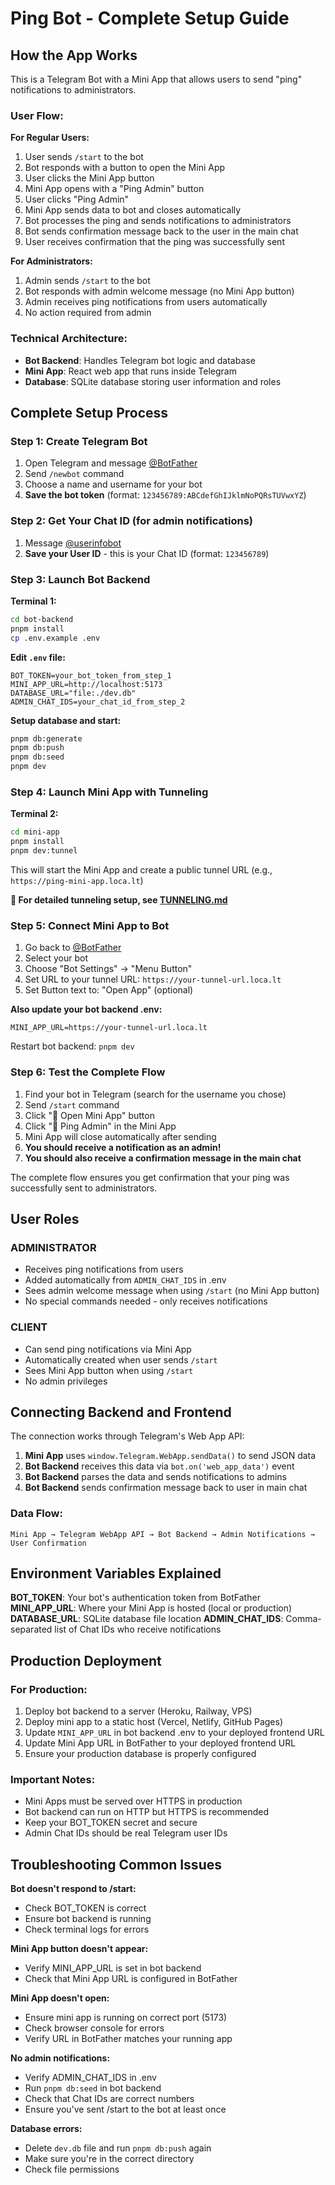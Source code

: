 # Ping Bot - Complete Setup Guide

## How the App Works

This is a Telegram Bot with a Mini App that allows users to send "ping" notifications to administrators.

### User Flow:

**For Regular Users:**

1. User sends `/start` to the bot
2. Bot responds with a button to open the Mini App
3. User clicks the Mini App button
4. Mini App opens with a "Ping Admin" button
5. User clicks "Ping Admin"
6. Mini App sends data to bot and closes automatically
7. Bot processes the ping and sends notifications to administrators
8. Bot sends confirmation message back to the user in the main chat
9. User receives confirmation that the ping was successfully sent

**For Administrators:**

1. Admin sends `/start` to the bot
2. Bot responds with admin welcome message (no Mini App button)
3. Admin receives ping notifications from users automatically
4. No action required from admin

### Technical Architecture:

- **Bot Backend**: Handles Telegram bot logic and database
- **Mini App**: React web app that runs inside Telegram
- **Database**: SQLite database storing user information and roles

## Complete Setup Process

### Step 1: Create Telegram Bot

1. Open Telegram and message [@BotFather](https://t.me/botfather)
2. Send `/newbot` command
3. Choose a name and username for your bot
4. **Save the bot token** (format: `123456789:ABCdefGhIJklmNoPQRsTUVwxYZ`)

### Step 2: Get Your Chat ID (for admin notifications)

1. Message [@userinfobot](https://t.me/userinfobot)
2. **Save your User ID** - this is your Chat ID (format: `123456789`)

### Step 3: Launch Bot Backend

**Terminal 1:**

```bash
cd bot-backend
pnpm install
cp .env.example .env
```

**Edit `.env` file:**

```env
BOT_TOKEN=your_bot_token_from_step_1
MINI_APP_URL=http://localhost:5173
DATABASE_URL="file:./dev.db"
ADMIN_CHAT_IDS=your_chat_id_from_step_2
```

**Setup database and start:**

```bash
pnpm db:generate
pnpm db:push
pnpm db:seed
pnpm dev
```

### Step 4: Launch Mini App with Tunneling

**Terminal 2:**

```bash
cd mini-app
pnpm install
pnpm dev:tunnel
```

This will start the Mini App and create a public tunnel URL (e.g., `https://ping-mini-app.loca.lt`)

**📖 For detailed tunneling setup, see [TUNNELING.md](./TUNNELING.md)**

### Step 5: Connect Mini App to Bot

1. Go back to [@BotFather](https://t.me/botfather)
2. Select your bot
3. Choose "Bot Settings" → "Menu Button"
4. Set URL to your tunnel URL: `https://your-tunnel-url.loca.lt`
5. Set Button text to: "Open App" (optional)

**Also update your bot backend .env:**

```env
MINI_APP_URL=https://your-tunnel-url.loca.lt
```

Restart bot backend: `pnpm dev`

### Step 6: Test the Complete Flow

1. Find your bot in Telegram (search for the username you chose)
2. Send `/start` command
3. Click "🚀 Open Mini App" button
4. Click "🔔 Ping Admin" in the Mini App
5. Mini App will close automatically after sending
6. **You should receive a notification as an admin!**
7. **You should also receive a confirmation message in the main chat**

The complete flow ensures you get confirmation that your ping was successfully sent to administrators.

## User Roles

### ADMINISTRATOR

- Receives ping notifications from users
- Added automatically from `ADMIN_CHAT_IDS` in .env
- Sees admin welcome message when using `/start` (no Mini App button)
- No special commands needed - only receives notifications

### CLIENT

- Can send ping notifications via Mini App
- Automatically created when user sends `/start`
- Sees Mini App button when using `/start`
- No admin privileges

## Connecting Backend and Frontend

The connection works through Telegram's Web App API:

1. **Mini App** uses `window.Telegram.WebApp.sendData()` to send JSON data
2. **Bot Backend** receives this data via `bot.on('web_app_data')` event
3. **Bot Backend** parses the data and sends notifications to admins
4. **Bot Backend** sends confirmation message back to user in main chat

### Data Flow:

```
Mini App → Telegram WebApp API → Bot Backend → Admin Notifications → User Confirmation
```

## Environment Variables Explained

**BOT_TOKEN**: Your bot's authentication token from BotFather
**MINI_APP_URL**: Where your Mini App is hosted (local or production)
**DATABASE_URL**: SQLite database file location
**ADMIN_CHAT_IDS**: Comma-separated list of Chat IDs who receive notifications

## Production Deployment

### For Production:

1. Deploy bot backend to a server (Heroku, Railway, VPS)
2. Deploy mini app to a static host (Vercel, Netlify, GitHub Pages)
3. Update `MINI_APP_URL` in bot backend .env to your deployed frontend URL
4. Update Mini App URL in BotFather to your deployed frontend URL
5. Ensure your production database is properly configured

### Important Notes:

- Mini Apps must be served over HTTPS in production
- Bot backend can run on HTTP but HTTPS is recommended
- Keep your BOT_TOKEN secret and secure
- Admin Chat IDs should be real Telegram user IDs

## Troubleshooting Common Issues

**Bot doesn't respond to /start:**

- Check BOT_TOKEN is correct
- Ensure bot backend is running
- Check terminal logs for errors

**Mini App button doesn't appear:**

- Verify MINI_APP_URL is set in bot backend
- Check that Mini App URL is configured in BotFather

**Mini App doesn't open:**

- Ensure mini app is running on correct port (5173)
- Check browser console for errors
- Verify URL in BotFather matches your running app

**No admin notifications:**

- Verify ADMIN_CHAT_IDS in .env
- Run `pnpm db:seed` in bot backend
- Check that Chat IDs are correct numbers
- Ensure you've sent /start to the bot at least once

**Database errors:**

- Delete `dev.db` file and run `pnpm db:push` again
- Make sure you're in the correct directory
- Check file permissions
